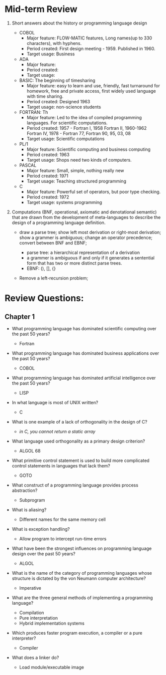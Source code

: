 # Mid-term Review

1. Short answers about the history or programming language design
    - COBOL
        - Major feature: FLOW-MATIC features, Long names(up to 330 characters), with hyphens.
        - Period created: First design meeting - 1959. Published in 1960.
        - Target usage: Business
    - ADA
        - Major feature: 
        - Period created: 
        - Target usage: 
    - BASIC: The beginning of timesharing
        - Major feature: easy to learn and use, friendly, fast turnaround for homework, free and private access, first widely used language with time sharing. 
        - Period created: Designed 1963
        - Target usage: non-science students
    - FORTRAN: Th
        - Major feature: Led to the idea of compiled programming languages. For scientific computations. 
        - Period created: 1957 - Fortran I, 1958 Fortran II, 1960-1962 Fortran IV, 1978 - Fortran 77, Fortran 90, 95, 03, 08
        - Target usage: Scientific computations
    - PL/1
        - Major feature: Scientific computing and business computing
        - Period created: 1963
        - Target usage: Shops need two kinds of computers.
    - PASCAL
        - Major feature: Small, simple, nothing really new
        - Period created: 1971
        - Target usage: Teaching structured programming
    - C
        - Major feature: Powerful set of operators, but poor type checking. 
        - Period created: 1972
        - Target usage: systems programming


2. Computations (BNF, operational, axiomatic and denotational semantic) that are drawn from the development of meta-languages to describe the design of a programming language definition. 
    - draw a parse tree; show left most derivation or right-most derivation; show a grammer is ambiguous; change an operator precedence; convert between BNF and EBNF;
        - parse tree: a hierarchical representation of a derivation
        - a grammer is ambiguous if and only if it generates a sentential form that has two or more distinct parse trees.
        - EBNF: (), [], {}

    - Remove a left-recursion problem;

# Review Questions:
## Chapter 1
- What programming language has dominated scientific computing over the past 50 years? 
    - Fortran

- What programming language has dominated business applications over the past 50 years?
    - COBOL

- What programming language has dominated artificial intelligence over the past 50 years? 
    - LISP

- In what language is most of UNIX written? 
    - C

- What is one example of a lack of orthogonality in the design of C?
    - *in C, you cannot return a static array*

- What language used orthogonality as a primary design criterion? 
    - ALGOL 68

- What primitive control statement is used to build more complicated control statements in languages that lack them?
    - GOTO

- What construct of a programming language provides process abstraction?
    - Subprogram

- What is aliasing? 
    - Different names for the same memory cell

- What is exception handling? 
    - Allow program to intercept run-time errors

- What have been the strongest influences on programming language design over the past 50 years? 
    - ALGOL

- What is the name of the category of programming languages whose structure is dictated by the von Neumann computer architecture? 
    - Imperative 

- What are the three general methods of implementing a programming language?
    - Compilation
    - Pure interpretation
    - Hybrid implementation systems

- Which produces faster program execution, a compiler or a pure interpreter? 
    - Compiler

- What does a linker do? 
    - Load module/executable image
